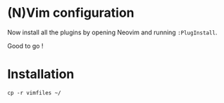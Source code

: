 # (N)Vim configuration

Now install all the plugins by opening Neovim and running `:PlugInstall`.

Good to go !

# Installation

```
cp -r vimfiles ~/
```
